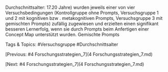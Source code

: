 Durchschnittsalter: 17.20 Jahre) wurden jeweils einer von vier Versuchsbedingungen 
(Kontrollgruppe ohne Prompts, Versuchsgruppe 1 und 2 mit kognitiven bzw . 
metakognitiven Prompts, Versuchsgruppe 3 mit gemischten Prompts) zufällig 
zugewiesen und erzielten einen signifikant besseren Lernerfolg, wenn sie durch 
Prompts beim Anfertigen einer Concept Map unterstützt wurden. Gemischte Prompts 

   Tags & Topics:
   #Versuchsgruppe
   #Durchschnittsalter

[Previous: #4 Forschungsstrategien_7](4 Forschungsstrategien_7.md)

[Next: #4 Forschungsstrategien_7](4 Forschungsstrategien_7.md)